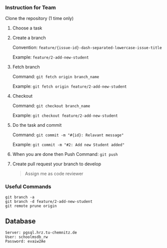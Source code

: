 ### Instruction for Team
Clone the repository (1 time only)

1. Choose a task

2. Create a branch

    Convention: `feature/{issue-id}-dash-separated-lowercase-issue-title`

    Example: `feature/2-add-new-student`

3. Fetch branch

    Command: `git fetch origin branch_name`

    Example: `git fetch origin feature/2-add-new-student`

4. Checkout

    Command: `git checkout branch_name`

    Example: `git checkout feature/2-add-new-student`

5. Do the task and commit

    Command: `git commit -m "#{id}: Relavant message"`

    Example: `git commit -m "#2: Add new Student added"`

6. When you are done then Push
    Command: `git push`

7. Create pull request your branch to develop
    > Assign me as code reviewer

### Useful Commands
```
git branch -a
git branch -d feature/2-add-new-student
git remote prune origin
```

## Database
    Server: pgsql.hrz.tu-chemnitz.de
    User: schoolmsdb_rw
    Password: evaiw2Ae